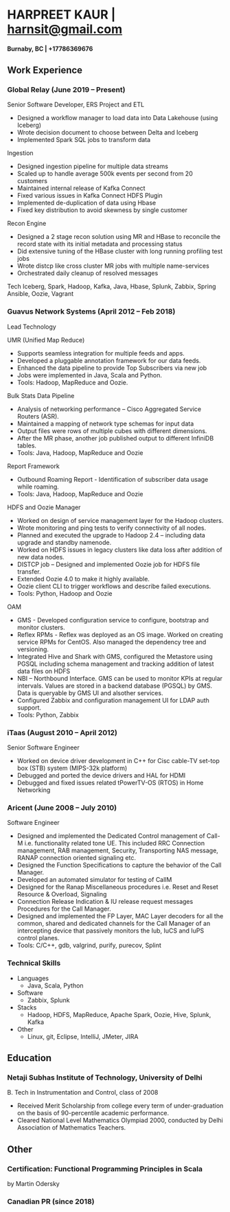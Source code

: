 # HARPREET KAUR | harnsit@gmail.com

#### Burnaby, BC | +17786369676

## Work Experience
 
### Global Relay (June 2019 – Present)
Senior Software Developer, ERS Project and ETL
* Designed a workflow manager to load data into Data Lakehouse (using Iceberg)
* Wrote decision document to choose between Delta and Iceberg
* Implemented Spark SQL jobs to transform data

Ingestion
* Designed ingestion pipeline for multiple data streams
* Scaled up to handle average 500k events per second from 20 customers
* Maintained internal release of Kafka Connect
* Fixed various issues in Kafka Connect HDFS Plugin
* Implemented de-duplication of data using Hbase
* Fixed key distribution to avoid skewness by single customer

Recon Engine
* Designed a 2 stage recon solution using MR and HBase to reconcile the record state with its initial metadata and processing status
* Did extensive tuning of the HBase cluster with long running profiling test jobs
* Wrote distcp like cross cluster MR jobs with multiple name-services
* Orchestrated daily cleanup of resolved messages

Tech
Iceberg, Spark, Hadoop, Kafka, Java, Hbase, Splunk, Zabbix, Spring Ansible, Oozie, Vagrant
 
### Guavus Network Systems (April 2012 – Feb 2018)
Lead Technology

UMR (Unified Map Reduce) 
* Supports seamless integration for multiple feeds and apps.
* Developed a pluggable annotation framework for our data feeds.
* Enhanced the data pipeline to provide Top Subscribers via new job
* Jobs were implemented in Java, Scala and Python. 
* Tools: Hadoop, MapReduce and Oozie.

Bulk Stats Data Pipeline
* Analysis of networking performance – Cisco Aggregated Service Routers (ASR).
* Maintained a mapping of network type schemas for input data
* Output files were rows of multiple cubes with different dimensions.
* After the MR phase, another job published output to different InfiniDB tables.
* Tools: Java, Hadoop, MapReduce and Oozie

Report Framework
* Outbound Roaming Report - Identification of subscriber data usage while roaming.
* Tools: Java, Hadoop, MapReduce and Oozie

HDFS and Oozie Manager
* Worked on design of service management layer for the Hadoop clusters.
* Wrote monitoring and ping tests to verify connectivity of all nodes.
* Planned and executed the upgrade to Hadoop 2.4 – including data upgrade and standby namenode.
* Worked on HDFS issues in legacy clusters like data loss after addition of new data nodes.
* DISTCP job – Designed and implemented Oozie job for HDFS file transfer.
* Extended Oozie 4.0 to make it highly available.
* Oozie client CLI to trigger workflows and describe failed executions.
* Tools: Python, Hadoop and Oozie

OAM
* GMS - Developed configuration service to configure, bootstrap and monitor clusters.
* Reflex RPMs - Reflex was deployed as an OS image. Worked on creating service RPMs for CentOS. Also managed the dependency tree and versioning.
* Integrated Hive and Shark with GMS, configured the Metastore using PGSQL including schema management and tracking addition of latest data files on HDFS
* NBI – Northbound Interface. GMS can be used to monitor KPIs at regular intervals. Values are stored in a backend database (PGSQL) by GMS. Data is queryable by GMS UI and alsother services.
* Configured Zabbix and configuration management UI for LDAP auth support.
* Tools: Python, Zabbix
 
### iTaas (August 2010 – April 2012)
Senior Software Engineer
* Worked on device driver development in C++ for Cisc cable-TV set-top box (STB) system (MIPS-32k platform)
* Debugged and ported the device drivers and HAL for HDMI
* Debugged and fixed issues related tPowerTV-OS (RTOS) in Home Networking
 
### Aricent (June 2008 – July 2010)
Software Engineer
* Designed and implemented the Dedicated Control management of Call-M i.e. functionality related tone UE. This included RRC Connection management, RAB management, Security, Transporting NAS message, RANAP connection oriented signaling etc.
* Designed the Function Specifications to capture the behavior of the Call Manager.
* Developed an automated simulator for testing of CallM
* Designed for the Ranap Miscellaneous procedures i.e. Reset and Reset Resource & Overload, Signaling
* Connection Release Indication & IU release request messages Procedures for the Call Manager.
* Designed and implemented the FP Layer, MAC Layer decoders for all the common, shared and dedicated channels for the Call Manager of an intercepting device that passively monitors the Iub, IuCS and IuPS control planes.
* Tools: C/C++, gdb, valgrind, purify, purecov, Splint
 
### Technical Skills
* Languages
  * Java, Scala, Python
* Software 	
  * Zabbix, Splunk
* Stacks 	
  * Hadoop, HDFS, MapReduce, Apache Spark, Oozie, Hive, Splunk, Kafka
* Other 	
  * Linux, git, Eclipse, IntelliJ, JMeter, JIRA
 
## Education
 
### Netaji Subhas Institute of Technology, University of Delhi
B. Tech in Instrumentation and Control, class of 2008
* Received Merit Scholarship from college every term of under-graduation on the basis of 90-percentile academic performance.
* Cleared National Level Mathematics Olympiad 2000, conducted by Delhi Association of Mathematics Teachers.
 
## Other
 
### Certification: Functional Programming Principles in Scala 
by Martin Odersky

### Canadian PR (since 2018)
